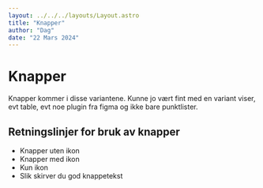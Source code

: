 ```yaml
---
layout: ../../../layouts/Layout.astro
title: "Knapper"
author: "Dag"
date: "22 Mars 2024"
---
```



# Knapper

Knapper kommer i disse variantene. Kunne jo vært fint med en variant viser, evt table, evt noe plugin fra figma og ikke bare punktlister.

## Retningslinjer for bruk av knapper

* Knapper uten ikon
* Knapper med ikon
* Kun ikon
* Slik skirver du god knappetekst
